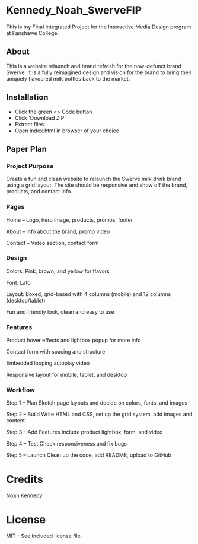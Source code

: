 # Kennedy_Noah_SwerveFIP
This is my Final Integrated Project for the Interactive Media Design program at Fanshawe College.

## About
This is a website relaunch and brand refresh for the now-defunct brand Swerve. It is a fully reimagined design and vision for the brand to bring their uniquely flavoured milk bottles back to the market.

## Installation
- Click the green <> Code button
- Click 'Download ZIP'
- Extract files
- Open index.html in browser of your choice

## Paper Plan

### Project Purpose
Create a fun and clean website to relaunch the Swerve milk drink brand using a grid layout. The site should be responsive and show off the brand, products, and contact info.

### Pages

Home – Logo, hero image, products, promos, footer

About – Info about the brand, promo video

Contact – Video section, contact form

### Design

Colors: Pink, brown, and yellow for flavors

Font: Lato

Layout: Boxed, grid-based with 4 columns (mobile) and 12 columns (desktop/tablet)

Fun and friendly look, clean and easy to use

### Features

Product hover effects and lightbox popup for more info

Contact form with spacing and structure

Embedded looping autoplay video

Responsive layout for mobile, tablet, and desktop

### Workflow

Step 1 – Plan
Sketch page layouts and decide on colors, fonts, and images

Step 2 – Build
Write HTML and CSS, set up the grid system, add images and content

Step 3 – Add Features
Include product lightbox, form, and video

Step 4 – Test
Check responsiveness and fix bugs

Step 5 – Launch
Clean up the code, add README, upload to GitHub

# Credits
Noah Kennedy

# License
MIT - See included license file.
